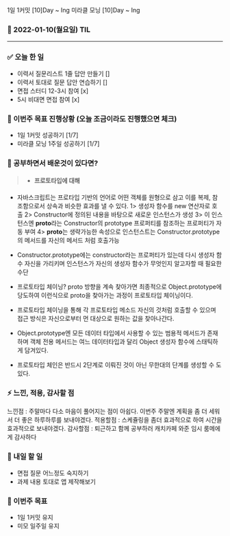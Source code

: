 1일 1커밋 [10]Day ~ Ing
미라클 모닝 [10]Day ~ Ing

### 📆 2022-01-10(월요일) TIL

---

### ✅ 오늘 한 일

- 이력서 질문리스트 1줄 답안 만들기 []
- 이력서 토대로 질문 답안 연습하기 []
- 면접 스터디 12-3시 참여 [x]
- 5시 비대면 면접 참여 [x]

### 🐎 이번주 목표 진행상황 (오늘 조금이라도 진행했으면 체크)

- 1일 1커밋 성공하기 [1/7]
- 미라클 모닝 1주일 성공하기 [1/7]

### 🤔 공부하면서 배운것이 있다면?

> - #### 프로토타입에 대해

- 자바스크립트는 프로타입 기반의 언어로 어떤 객체를 원형으로 삼고 이를 복제, 참조함으로서 상속과 비슷한 효과를 낼 수 있다.
  1> 생성자 함수를 new 연산자로 호출 2> Constructor에 정의된 내용을 바탕으로 새로운 인스턴스가 생성
  3> 이 인스턴스엔 **proto**라는 Constructor의 prototype 프로퍼티를 참조하는 프로퍼티가 자동 부여 4> **proto**는 생략가능한 속성으로 인스턴스트는 Constructor.prototype의 메서드를 자신의 메서드 처럼 호출가능

- Constructor.prototype에는 constructor라는 프로퍼티가 있는데 다시 생성자 함수 자신을 가리키며 인스턴스가 자신의 생성자 함수가 무엇인지 알고자할 때 필요한 수단
- 프로토타입 체이닝? proto 방향을 계속 찾아가면 최종적으로 Object.prototype에 당도하여 이런식으로 proto을 찾아가는 과정이 프로토타입 체이닝이다.
- 프로토타입 체이닝을 통해 각 프로토타입 메소드 자신의 것처럼 호출할 수 있으며 접근 방식은 자신으로부터 먼 대상으로 원하는 값을 찾아나간다.
- Object.prototype엔 모든 데이터 타입에서 사용할 수 있는 범용적 메서드가 존재하며 객체 전용 메서드는 여느 데이터타입과 달리 Object 생성자 함수에 스태틱하게 담겨있다.
- 프로토타입 체인은 반드시 2단계로 이뤄진 것이 아닌 무한대의 단계를 생성할 수 도 있다.

### ⚡ 느낀, 적용, 감사할 점

느낀점 : 주말마다 다소 마음이 풀어지는 점이 아쉽다. 이번주 주말엔 계획을 좀 더 세워서 더 좋은 하루하루를 보내야겠다.
적용할점 : 스케쥴링을 좀더 효과적으로 하여 시간을 효과적으로 보내야겠다.
감사할점 : 퇴근하고 함께 공부하러 캐치카페 와준 임시 룸메에게 감사하다

### 🚀 내일 할 일

- 면접 질문 어느정도 숙지하기
- 과제 내용 토대로 앱 제작해보기

### 🎯 이번주 목표

- 1일 1커밋 유지
- 미모 일주일 유지
